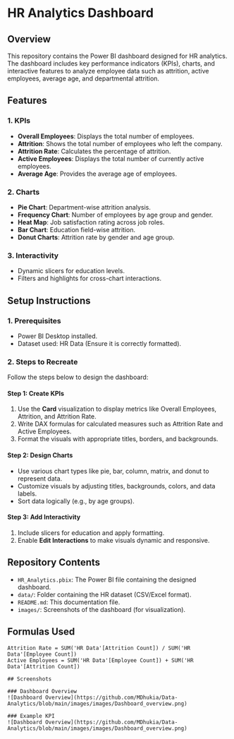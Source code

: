 # **HR Analytics Dashboard**

## **Overview**  
This repository contains the Power BI dashboard designed for HR analytics. The dashboard includes key performance indicators (KPIs), charts, and interactive features to analyze employee data such as attrition, active employees, average age, and departmental attrition.

## **Features**  

### **1. KPIs**  
- **Overall Employees**: Displays the total number of employees.  
- **Attrition**: Shows the total number of employees who left the company.  
- **Attrition Rate**: Calculates the percentage of attrition.  
- **Active Employees**: Displays the total number of currently active employees.  
- **Average Age**: Provides the average age of employees.  

### **2. Charts**  
- **Pie Chart**: Department-wise attrition analysis.  
- **Frequency Chart**: Number of employees by age group and gender.  
- **Heat Map**: Job satisfaction rating across job roles.  
- **Bar Chart**: Education field-wise attrition.  
- **Donut Charts**: Attrition rate by gender and age group.  

### **3. Interactivity**  
- Dynamic slicers for education levels.  
- Filters and highlights for cross-chart interactions.  

## **Setup Instructions**  

### **1. Prerequisites**  
- Power BI Desktop installed.  
- Dataset used: HR Data (Ensure it is correctly formatted).  

### **2. Steps to Recreate**  
Follow the steps below to design the dashboard:  

#### **Step 1: Create KPIs**  
1. Use the **Card** visualization to display metrics like Overall Employees, Attrition, and Attrition Rate.  
2. Write DAX formulas for calculated measures such as Attrition Rate and Active Employees.  
3. Format the visuals with appropriate titles, borders, and backgrounds.  

#### **Step 2: Design Charts**  
- Use various chart types like pie, bar, column, matrix, and donut to represent data.  
- Customize visuals by adjusting titles, backgrounds, colors, and data labels.  
- Sort data logically (e.g., by age groups).  

#### **Step 3: Add Interactivity**  
1. Include slicers for education and apply formatting.  
2. Enable **Edit Interactions** to make visuals dynamic and responsive.  

## **Repository Contents**  
- `HR_Analytics.pbix`: The Power BI file containing the designed dashboard.  
- `data/`: Folder containing the HR dataset (CSV/Excel format).  
- `README.md`: This documentation file.  
- `images/`: Screenshots of the dashboard (for visualization).  

## **Formulas Used**  
 
```DAX
Attrition Rate = SUM('HR Data'[Attrition Count]) / SUM('HR Data'[Employee Count])
Active Employees = SUM('HR Data'[Employee Count]) + SUM('HR Data'[Attrition Count])

## Screenshots

### Dashboard Overview
![Dashboard Overview](https://github.com/MDhukia/Data-Analytics/blob/main/images/images/Dashboard_overview.png)

### Example KPI
![Dashboard Overview](https://github.com/MDhukia/Data-Analytics/blob/main/images/images/Dashboard_overview.png)

